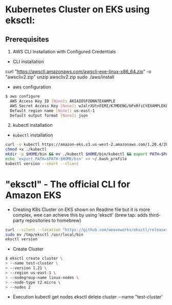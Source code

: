 # Kubernetes Cluster on EKS using eksctl:

## Prerequisites

1. AWS CLI Installation with Configured Credentials

- CLI installation  

curl "https://awscli.amazonaws.com/awscli-exe-linux-x86_64.zip" -o "awscliv2.zip"
unzip awscliv2.zip
sudo ./aws/install

- aws configuration

```bash
$ aws configure
  AWS Access Key ID [None]: AKIAIOSFODNN7EXAMPLE
  AWS Secret Access Key [None]: wJalrXUtnFEMI/K7MDENG/bPxRfiCYEXAMPLEKEY
  Default region name [None]: us-east-1
  Default output format [None]: json
```

2. kubectl installation

- `kubectl` installation
  
```bash
curl -o kubectl https://amazon-eks.s3.us-west-2.amazonaws.com/1.20.4/2021-04-12/bin/linux/amd64/kubectl
chmod +x ./kubectl
mkdir -p $HOME/bin && mv ./kubectl $HOME/bin/kubectl && export PATH=$PATH:$HOME/bin
echo 'export PATH=$PATH:$HOME/bin' >> ~/.bash_profile
kubectl version --short --client
```
# "eksctl" - The official CLI for Amazon EKS

- Creating K8s Cluster on EKS shown on Readme file but it is more complex, wee can achieve this by using 'eksctl' 
(brew tap: adds third-party repositories to homebrew)

```bash
curl --silent --location "https://github.com/weaveworks/eksctl/releases/latest/download/eksctl_$(uname -s)_amd64.tar.gz" | tar xz -C /tmp
sudo mv /tmp/eksctl /usr/local/bin
eksctl version
```
- Create Cluster
```bash
$ eksctl create cluster \
> --name test-cluster \
> --version 1.21 \
> --region us-east-1 \
> --nodegroup-name linux-nodes \
> --node-type t2.micro \
> --nodes 2
```
- Execution
kubectl get nodes
eksctl delete cluster --name "test-cluster'